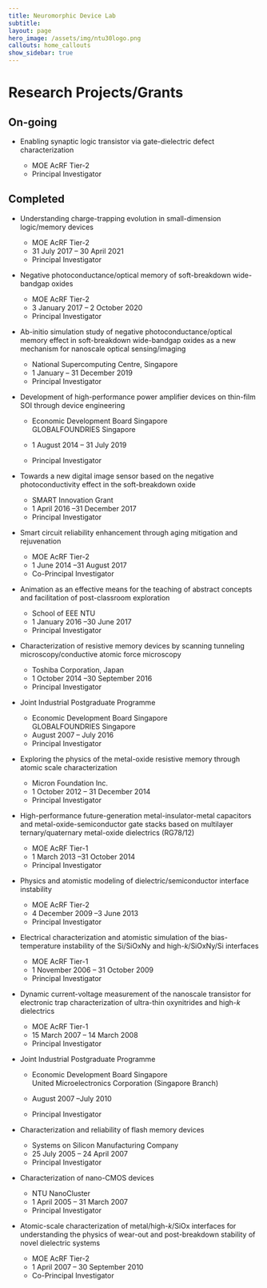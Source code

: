 ```yaml
---
title: Neuromorphic Device Lab
subtitle: 
layout: page
hero_image: /assets/img/ntu30logo.png
callouts: home_callouts
show_sidebar: true
---
```


# Research Projects/Grants

## On-going

* Enabling synaptic logic transistor via gate-dielectric defect characterization

  * MOE AcRF Tier-2
  * Principal Investigator

## Completed

* Understanding charge-trapping evolution in small-dimension logic/memory devices  

  * MOE AcRF Tier-2  
  * 31 July 2017 – 30 April 2021
  * Principal Investigator

* Negative photoconductance/optical memory of soft-breakdown wide-bandgap oxides  

  * MOE AcRF Tier-2  
  * 3 January 2017 – 2 October 2020  
  * Principal Investigator

* Ab-initio simulation study of negative photoconductance/optical memory effect in soft-breakdown wide-bandgap oxides as a new mechanism for nanoscale optical sensing/imaging  

  * National Supercomputing Centre, Singapore  
  * 1 January – 31 December 2019  
  * Principal Investigator

* Development of high-performance power amplifier devices on thin-film SOI through device engineering  

  * Economic Development Board Singapore  
    GLOBALFOUNDRIES Singapore

  * 1 August 2014 – 31 July 2019

  * Principal Investigator

* Towards a new digital image sensor based on the negative photoconductivity effect in the soft-breakdown oxide
  * SMART Innovation Grant
  * 1 April 2016 –31 December 2017
  * Principal Investigator

* Smart circuit reliability enhancement through aging mitigation and rejuvenation
  * MOE AcRF Tier-2
  * 1 June 2014 –31 August 2017
  * Co-Principal Investigator

* Animation as an effective means for the teaching of abstract concepts and facilitation of post-classroom exploration
  * School of EEE NTU
  * 1 January 2016 –30 June 2017
  * Principal Investigator

* Characterization of resistive memory devices by scanning tunneling microscopy/conductive atomic force microscopy
  * Toshiba Corporation, Japan
  * 1 October 2014 –30 September 2016
  * Principal Investigator

* Joint Industrial Postgraduate Programme

  * Economic Development Board Singapore  
    GLOBALFOUNDRIES Singapore
  * August 2007 – July 2016
  * Principal Investigator

* Exploring the physics of the metal-oxide resistive memory through atomic scale characterization
  * Micron Foundation Inc.
  * 1 October 2012 – 31 December 2014
  * Principal Investigator

* High-performance future-generation metal-insulator-metal capacitors and metal-oxide-semiconductor gate stacks based on multilayer ternary/quaternary metal-oxide dielectrics (RG78/12)
  * MOE AcRF Tier-1
  * 1 March 2013 –31 October 2014
  * Principal Investigator

* Physics and atomistic modeling of dielectric/semiconductor interface instability
  * MOE AcRF Tier-2
  * 4 December 2009 –3 June 2013
  * Principal Investigator

* Electrical characterization and atomistic simulation of the bias-temperature instability of the Si/SiOxNy and high-*k*/SiOxNy/Si interfaces
  * MOE AcRF Tier-1
  * 1 November 2006 – 31 October 2009
  * Principal Investigator

* Dynamic current-voltage measurement of the nanoscale transistor for electronic trap characterization of ultra-thin oxynitrides and high-*k* dielectrics
  * MOE AcRF Tier-1
  * 15 March 2007 – 14 March 2008
  * Principal Investigator

* Joint Industrial Postgraduate Programme

  * Economic Development Board Singapore  
    United Microelectronics Corporation (Singapore Branch)

  * August 2007 –July 2010

  * Principal Investigator

* Characterization and reliability of flash memory devices
  * Systems on Silicon Manufacturing Company
  * 25 July 2005 – 24 April 2007
  * Principal Investigator

* Characterization of nano-CMOS devices
  * NTU NanoCluster
  * 1 April 2005 – 31 March 2007
  * Principal Investigator

* Atomic-scale characterization of metal/high-*k*/SiOx interfaces for understanding the physics of wear-out and post-breakdown stability of novel dielectric systems 
  * MOE AcRF Tier-2
  * 1 April 2007 – 30 September 2010
  * Co-Principal Investigator

